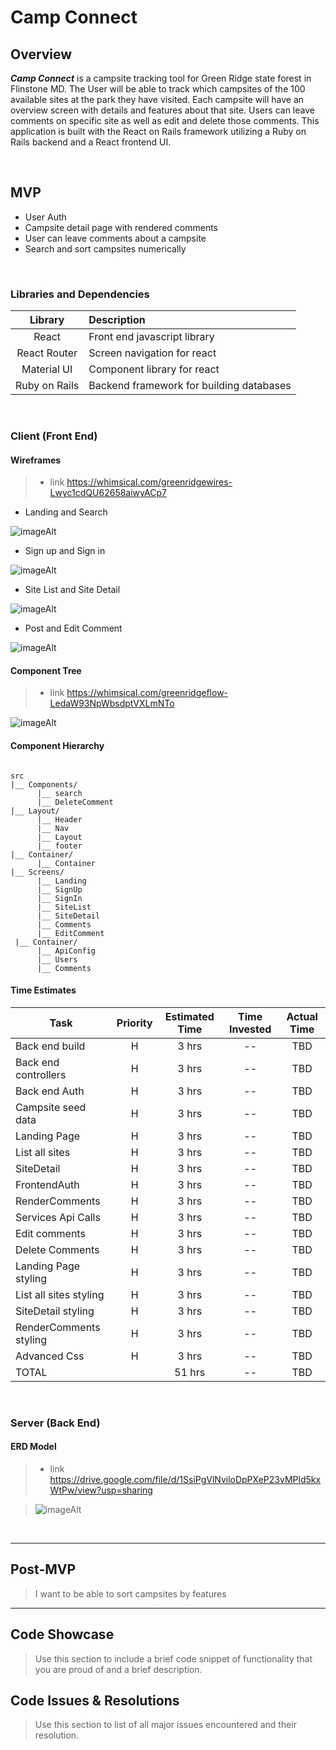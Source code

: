 # Camp Connect

## Overview

_**Camp Connect**_ is a campsite tracking tool for Green Ridge state forest in Flinstone MD.  The User will be able to track which campsites of the 100 available sites at the park they have visited.  Each campsite will have an overview screen with details and features about that site.  Users can leave comments on specific site as well as edit and delete those comments. This application is built with the React on Rails framework utilizing a Ruby on Rails backend and a React frontend UI.


<br>

## MVP

- User Auth
- Campsite detail page with rendered comments
- User can leave comments about a campsite
- Search and sort campsites numerically

<br>

### Libraries and Dependencies

|     Library      | Description                                |
| :--------------: | :----------------------------------------- |
|      React       | Front end javascript library|
|   React Router   | Screen navigation for react |
|    Material UI   | Component library for react |
|   Ruby on Rails  | Backend framework for building databases |


<br>

### Client (Front End)

#### Wireframes

> - link https://whimsical.com/greenridgewires-Lwyc1cdQU62658aiwyACp7

- Landing and Search

![imageAlt](https://i.imgur.com/fBQNFf6.png)

- Sign up and Sign in

![imageAlt](https://i.imgur.com/a3cY09e.png)

- Site List and Site Detail

![imageAlt](https://i.imgur.com/B2Cf6jR.png)

- Post and Edit Comment

![imageAlt](https://i.imgur.com/4nYzxzU.png)

#### Component Tree

> - link https://whimsical.com/greenridgeflow-LedaW93NpWbsdptVXLmNTo

![imageAlt](https://i.imgur.com/NJSjCNa.png)

#### Component Hierarchy

``` structure

src
|__ Components/
      |__ search
      |__ DeleteComment
|__ Layout/
      |__ Header
      |__ Nav
      |__ Layout
      |__ footer
|__ Container/
      |__ Container
|__ Screens/
      |__ Landing
      |__ SignUp
      |__ SignIn
      |__ SiteList
      |__ SiteDetail
      |__ Comments
      |__ EditComment
 |__ Container/
      |__ ApiConfig
      |__ Users
      |__ Comments

```

#### Time Estimates


| Task                | Priority | Estimated Time | Time Invested | Actual Time |
| ------------------- | :------: | :------------: | :-----------: | :---------: |
| Back end build  |    H     |     3 hrs      |     --     |     TBD     |
| Back end controllers  |    H     |     3 hrs      |     --     |     TBD     |
|Back end Auth |    H     |     3 hrs      |     --    |     TBD     |
| Campsite seed data |    H     |     3 hrs      |    --     |     TBD     |
| Landing Page |    H     |     3 hrs      |     --     |     TBD     |
| List all sites |    H     |     3 hrs      |     --     |     TBD     |
| SiteDetail |    H     |     3 hrs      |     --     |     TBD     |
| FrontendAuth |    H     |     3 hrs      |     --     |     TBD     |
| RenderComments |    H     |     3 hrs      |     --     |     TBD     |
| Services Api Calls |    H     |     3 hrs      |     --     |     TBD     |
| Edit comments |    H     |     3 hrs      |     --     |     TBD     |
| Delete Comments |    H     |     3 hrs      |     --     |     TBD     |
| Landing Page styling|    H     |     3 hrs      |     --     |     TBD     |
| List all sites styling|    H     |     3 hrs      |     --     |     TBD     |
| SiteDetail styling|    H     |     3 hrs      |     --     |     TBD     |
| RenderComments styling|    H     |     3 hrs      |     --     |     TBD     |
| Advanced Css |    H     |     3 hrs      |     --     |     TBD     |
| TOTAL               |          |     51 hrs      |    --     |     TBD     |


<br>

### Server (Back End)

#### ERD Model

> - link https://drive.google.com/file/d/1SsiPgVlNviloDpPXeP23vMPld5kxWtPw/view?usp=sharing

> ![imageAlt](https://i.imgur.com/AuoN2Uy.png)

<br>

***

## Post-MVP

> I want to be able to sort campsites by features

***

## Code Showcase

> Use this section to include a brief code snippet of functionality that you are proud of and a brief description.

## Code Issues & Resolutions

> Use this section to list of all major issues encountered and their resolution.

